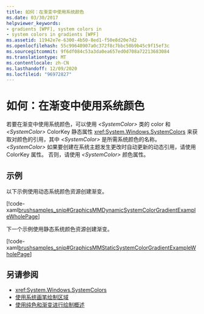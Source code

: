 ```yaml
---
title: 如何：在渐变中使用系统颜色
ms.date: 03/30/2017
helpviewer_keywords:
- gradients [WPF], system colors in
- system colors in gradients [WPF]
ms.assetid: 11942e7e-6300-4b50-8ed1-f50e8d20e7d2
ms.openlocfilehash: 55c99640907a0c372f8c7bbc50b9b45c9f15ef3c
ms.sourcegitcommit: 9f6df084c53a3da0ea657ed0d708a72213683084
ms.translationtype: MT
ms.contentlocale: zh-CN
ms.lasthandoff: 12/09/2020
ms.locfileid: "96972827"
---
```

# <a name="how-to-use-system-colors-in-a-gradient"></a>如何：在渐变中使用系统颜色
若要在渐变中使用系统颜色，可以使用 *\<SystemColor>* 类的 color 和 *\<SystemColor>* ColorKey 静态属性 <xref:System.Windows.SystemColors> 来获取对颜色的引用，其中 *\<SystemColor>* 是所需系统颜色的名称。 *\<SystemColor>* 如果要创建在系统主题发生更改时自动更新的动态引用，请使用 ColorKey 属性。 否则，请使用 *\<SystemColor>* 颜色属性。  
  
## <a name="example"></a>示例  
 以下示例使用动态系统颜色资源创建渐变。  
  
 [!code-xaml[brushsamples_snip#GraphicsMMDynamicSystemColorGradientExampleWholePage](~/samples/snippets/csharp/VS_Snippets_Wpf/brushsamples_snip/CS/DynamicSystemColorExample.xaml#graphicsmmdynamicsystemcolorgradientexamplewholepage)]  
  
 下一个示例使用静态系统颜色资源创建渐变。  
  
 [!code-xaml[brushsamples_snip#GraphicsMMStaticSystemColorGradientExampleWholePage](~/samples/snippets/csharp/VS_Snippets_Wpf/brushsamples_snip/CS/StaticSystemColorExample.xaml#graphicsmmstaticsystemcolorgradientexamplewholepage)]  
  
## <a name="see-also"></a>另请参阅

- <xref:System.Windows.SystemColors>
- [使用系统画笔绘制区域](how-to-paint-an-area-with-a-system-brush.md)
- [使用纯色和渐变进行绘制概述](painting-with-solid-colors-and-gradients-overview.md)
